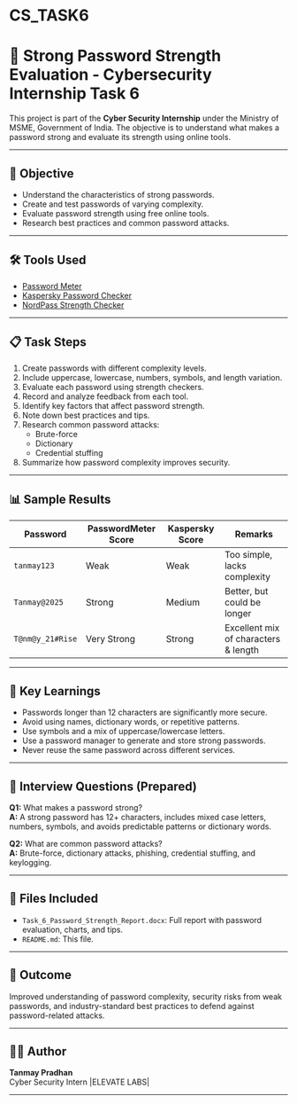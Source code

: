 # CS_TASK6
# 🔐 Strong Password Strength Evaluation - Cybersecurity Internship Task 6

This project is part of the **Cyber Security Internship** under the Ministry of MSME, Government of India. The objective is to understand what makes a password strong and evaluate its strength using online tools.

---

## 📌 Objective

- Understand the characteristics of strong passwords.
- Create and test passwords of varying complexity.
- Evaluate password strength using free online tools.
- Research best practices and common password attacks.

---

## 🛠 Tools Used

- [Password Meter](https://www.passwordmeter.com/)
- [Kaspersky Password Checker](https://password.kaspersky.com/)
- [NordPass Strength Checker](https://nordpass.com/password-strength-checker/)

---

## 📋 Task Steps

1. Create passwords with different complexity levels.
2. Include uppercase, lowercase, numbers, symbols, and length variation.
3. Evaluate each password using strength checkers.
4. Record and analyze feedback from each tool.
5. Identify key factors that affect password strength.
6. Note down best practices and tips.
7. Research common password attacks:
   - Brute-force
   - Dictionary
   - Credential stuffing
8. Summarize how password complexity improves security.

---

## 📊 Sample Results

| Password         | PasswordMeter Score | Kaspersky Score | Remarks                                |
|------------------|---------------------|------------------|----------------------------------------|
| `tanmay123`      | Weak                | Weak             | Too simple, lacks complexity           |
| `Tanmay@2025`    | Strong              | Medium           | Better, but could be longer            |
| `T@nm@y_21#Rise` | Very Strong         | Strong           | Excellent mix of characters & length   |

---

## 🧠 Key Learnings

- Passwords longer than 12 characters are significantly more secure.
- Avoid using names, dictionary words, or repetitive patterns.
- Use symbols and a mix of uppercase/lowercase letters.
- Use a password manager to generate and store strong passwords.
- Never reuse the same password across different services.

---

## 📖 Interview Questions (Prepared)

**Q1:** What makes a password strong?  
**A:** A strong password has 12+ characters, includes mixed case letters, numbers, symbols, and avoids predictable patterns or dictionary words.

**Q2:** What are common password attacks?  
**A:** Brute-force, dictionary attacks, phishing, credential stuffing, and keylogging.

---

## 📂 Files Included

- `Task_6_Password_Strength_Report.docx`: Full report with password evaluation, charts, and tips.
- `README.md`: This file.

---

## 🚀 Outcome

Improved understanding of password complexity, security risks from weak passwords, and industry-standard best practices to defend against password-related attacks.

---

## 👨‍💻 Author

**Tanmay Pradhan**  
Cyber Security Intern |ELEVATE LABS|

---

